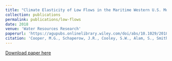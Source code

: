 ```yaml
---
title: "Climate Elasticity of Low Flows in the Maritime Western U.S. Mountains"
collection: publications
permalink: publications/low-flows
date: 2018
venue: 'Water Resources Research'
paperurl: 'https://agupubs.onlinelibrary.wiley.com/doi/abs/10.1029/2018WR022816'
citation: 'Cooper, M.G., Schaperow, J.R., Cooley, S.W., Alam, S., Smith, L.C., and Lettenmaier, D.P. (2018). &quot;Paper Title Number 3.&quot; <i>Journal 1</i>. 54(8).'
---
```


[Download paper here](http://mgcooper.github.io/files/Cooper_et_al_2018_low_flows.pdf)
